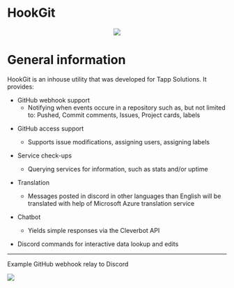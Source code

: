 # HookGit

<p align="center">
  <img src="https://i.imgur.com/YSwhpIe.png"/>
</p>

# General information

HookGit is an inhouse utility that was developed for Tapp Solutions. It provides:

- GitHub webhook support
   - Notifying when events occure in a repository such as, but not limited to: Pushed, Commit comments, Issues, Project cards, labels
 
* GitHub access support
   - Supports issue modifications, assigning users, assigning labels
 
* Service check-ups
   - Querying services for information, such as stats and/or uptime
 
* Translation
   - Messages posted in discord in other languages than English will be translated with help of Microsoft Azure translation service
 
* Chatbot
   - Yields simple responses via the Cleverbot API
 
* Discord commands for interactive data lookup and edits

---

Example GitHub webhook relay to Discord

<img src="https://i.imgur.com/PkKQObO.png"/>
